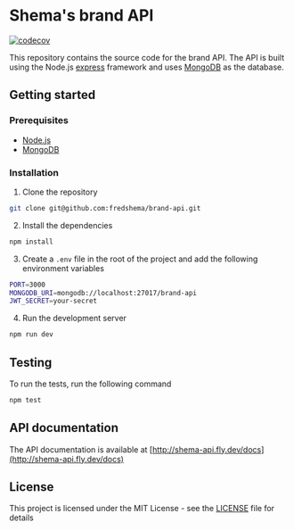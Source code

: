 # Shema's brand API

[![codecov](https://codecov.io/gh/fredshema/brand-api/graph/badge.svg?token=PRR2CURFSU)](https://codecov.io/gh/fredshema/brand-api)

This repository contains the source code for the brand API. The API is built using the Node.js [express](https://expressjs.com/) framework and uses [MongoDB](https://www.mongodb.com/) as the database.

## Getting started

### Prerequisites

- [Node.js](https://nodejs.org/en/)
- [MongoDB](https://www.mongodb.com/)

### Installation

1. Clone the repository

```sh
git clone git@github.com:fredshema/brand-api.git
```

2. Install the dependencies

```sh
npm install
```

3. Create a `.env` file in the root of the project and add the following environment variables

```sh
PORT=3000
MONGODB_URI=mongodb://localhost:27017/brand-api
JWT_SECRET=your-secret
```

4. Run the development server

```sh
npm run dev
```

## Testing

To run the tests, run the following command

```sh
npm test
```

## API documentation

The API documentation is available at [http://shema-api.fly.dev/docs](http://shema-api.fly.dev/docs)

## License

This project is licensed under the MIT License - see the [LICENSE](LICENSE) file for details